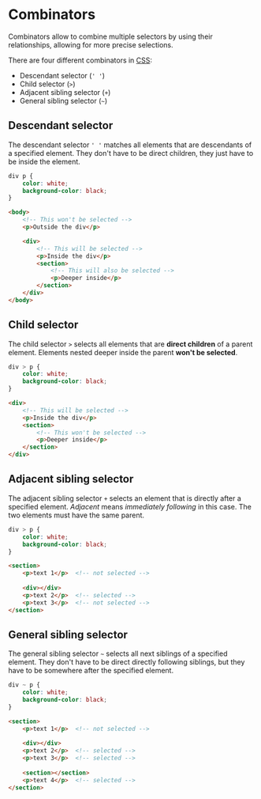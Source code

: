 # Combinators

Combinators allow to combine multiple selectors by using their relationships, allowing for more precise selections.

There are four different combinators in [CSS](css.md):

- Descendant selector (`' '`)
- Child selector (`>`)
- Adjacent sibling selector (`+`)
- General sibling selector (`~`)

## Descendant selector

The descendant selector `' '` matches all elements that are descendants of a specified element. They don't have to be direct children, they just have to be inside the element.

```css
div p {
	color: white;
	background-color: black;
}
```

```html
<body>
	<!-- This won't be selected -->
	<p>Outside the div</p>

	<div>
		<!-- This will be selected -->
		<p>Inside the div</p>
		<section>
			<!-- This will also be selected -->
			<p>Deeper inside</p>
		</section>
	</div>
</body>
```

## Child selector

The child selector `>` selects all elements that are **direct children** of a parent element. Elements nested deeper inside the parent **won't be selected**.

```css
div > p {
	color: white;
	background-color: black;
}
```

```html
<div>
	<!-- This will be selected -->
	<p>Inside the div</p>
	<section>
		<!-- This won't be selected -->
		<p>Deeper inside</p>
	</section>
</div>
```

## Adjacent sibling selector

The adjacent sibling selector `+` selects an element that is directly after a specified element. *Adjacent* means *immediately following* in this case. The two elements must have the same parent.

```css
div > p {
	color: white;
	background-color: black;
}
```

```html
<section>
	<p>text 1</p>  <!-- not selected -->
	
	<div></div>
	<p>text 2</p>  <!-- selected -->
	<p>text 3</p>  <!-- not selected -->
</section>
```

## General sibling selector

The general sibling selector `~` selects all next siblings of a specified element. They don't have to be direct directly following siblings, but they have to be somewhere after the specified element.

```css
div ~ p {
	color: white;
	background-color: black;
}
```

```html
<section>
	<p>text 1</p>  <!-- not selected -->
	
	<div></div>
	<p>text 2</p>  <!-- selected -->
	<p>text 3</p>  <!-- selected -->
	
	<section></section>
	<p>text 4</p>  <!-- selected -->
</section>
```